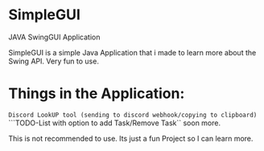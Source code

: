 # SimpleGUI
 JAVA SwingGUI Application

SimpleGUI is a simple Java Application that i made to learn more about the Swing API. Very fun to use.

# Things in the Application:

```Discord LookUP tool (sending to discord webhook/copying to clipboard)```
```TODO-List  with option to add Task/Remove Task``
soon more.

This is not recommended to use. Its just a fun Project so I can learn more.
